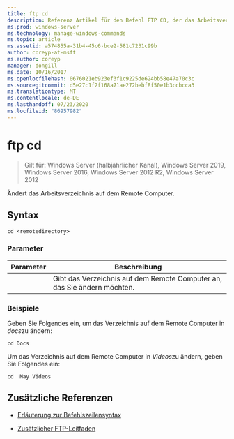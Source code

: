 ```yaml
---
title: ftp cd
description: Referenz Artikel für den Befehl FTP CD, der das Arbeitsverzeichnis auf dem Remote Computer ändert.
ms.prod: windows-server
ms.technology: manage-windows-commands
ms.topic: article
ms.assetid: a574855a-31b4-45c6-bce2-581c7231c99b
author: coreyp-at-msft
ms.author: coreyp
manager: dongill
ms.date: 10/16/2017
ms.openlocfilehash: 0676021eb923ef3f1c9225de624bb58e47a70c3c
ms.sourcegitcommit: d5e27c1f2f168a71ae272bebf8f50e1b3ccbcca3
ms.translationtype: MT
ms.contentlocale: de-DE
ms.lasthandoff: 07/23/2020
ms.locfileid: "86957982"
---
```

# <a name="ftp-cd"></a>ftp cd

> Gilt für: Windows Server (halbjährlicher Kanal), Windows Server 2019, Windows Server 2016, Windows Server 2012 R2, Windows Server 2012

Ändert das Arbeitsverzeichnis auf dem Remote Computer.

## <a name="syntax"></a>Syntax

```
cd <remotedirectory>
```

### <a name="parameters"></a>Parameter

| Parameter | Beschreibung |
| --------- | ----------- |
| <remotedirectory> | Gibt das Verzeichnis auf dem Remote Computer an, das Sie ändern möchten. |

### <a name="examples"></a>Beispiele

Geben Sie Folgendes ein, um das Verzeichnis auf dem Remote Computer in *docs*zu ändern:

```
cd Docs
```

Um das Verzeichnis auf dem Remote Computer in *Videos*zu ändern, geben Sie Folgendes ein:

```
cd  May Videos
```

## <a name="additional-references"></a>Zusätzliche Referenzen

- [Erläuterung zur Befehlszeilensyntax](command-line-syntax-key.md)

- [Zusätzlicher FTP-Leitfaden](/previous-versions/orphan-topics/ws.10/cc756013(v=ws.10))

